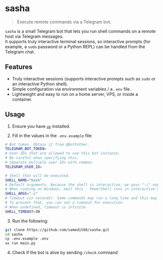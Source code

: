 # sasha

> Execute remote commands via a Telegram bot.

`sasha` is a small Telegram bot that lets you run shell commands on a remote host via Telegram messages.  
It supports truly interactive terminal sessions, so interactive prompts (for example, a `sudo` password or a Python REPL) can be handled from the Telegram chat.

## Features

- Truly interactive sessions (supports interactive prompts such as `sudo` or an interactive Python shell).
- Simple configuration via environment variables / a `.env` file.
- Lightweight and easy to run on a home server, VPS, or inside a container.

## Usage

1. Ensure you have [`uv`](https://github.com/astral-sh/uv) installed.

2. Fill in the values in the `.env.example` file:
```bash
# Bot token. Obtain it from @BotFather.
TELEGRAM_BOT_TOKEN=
# User IDs that are allowed to use this bot instance.
# Be careful when specifying this.
# Separate multiple user IDs with commas.
TELEGRAM_USER_ID=

# Shell that will be executed.
SHELL_NAME="bash"
# Default arguments. Because the shell is interactive, we pass "-i" explicitly.
# When running on Windows, omit this - PowerShell runs in interactive mode by default.
SHELL_ARGS="-i"
# Timeout (in seconds). Some commands may run a long time and this may be an error.
# To prevent that, you can set a timeout for execution.
# When undefined, timeout is infinite.
SHELL_TIMEOUT=30
```

3. Run the following:

```bash
git clone https://github.com/samedit66/sasha.git
cd sasha
cp .env.example .env
uv run main.py
```

4. Check if the bot is alive by sending `/check` command
